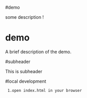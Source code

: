 #demo

some description !
# demo

A brief description of the demo. 
  
  #subheader

This is subheader

#local development
   

     1.open index.html in your browser
     